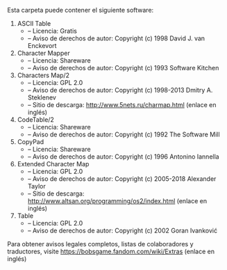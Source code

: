 ﻿Esta carpeta puede contener el siguiente software:

1. ASCII Table
   - – Licencia: Gratis
   - – Aviso de derechos de autor: Copyright (c) 1998 David J. van Enckevort
2. Character Mapper
   - – Licencia: Shareware
   - – Aviso de derechos de autor: Copyright (c) 1993 Software Kitchen
3. Characters Map/2
   - – Licencia: GPL 2.0
   - – Aviso de derechos de autor: Copyright (c) 1998-2013 Dmitry A. Steklenev
   - – Sitio de descarga: http://www.5nets.ru/charmap.html (enlace en inglés)
4. CodeTable/2
   - – Licencia: Shareware
   - – Aviso de derechos de autor: Copyright (c) 1992 The Software Mill
5. CopyPad
   - – Licencia: Shareware
   - – Aviso de derechos de autor: Copyright (c) 1996 Antonino Iannella
6. Extended Character Map
   - – Licencia: GPL 2.0
   - – Aviso de derechos de autor: Copyright (c) 2005-2018 Alexander Taylor
   - – Sitio de descarga: http://www.altsan.org/programming/os2/index.html (enlace en inglés)
7. Table
   - – Licencia: GPL 2.0
   - – Aviso de derechos de autor: Copyright (c) 2002 Goran Ivanković

Para obtener avisos legales completos, listas de colaboradores y traductores, visite https://bobsgame.fandom.com/wiki/Extras (enlace en inglés)
